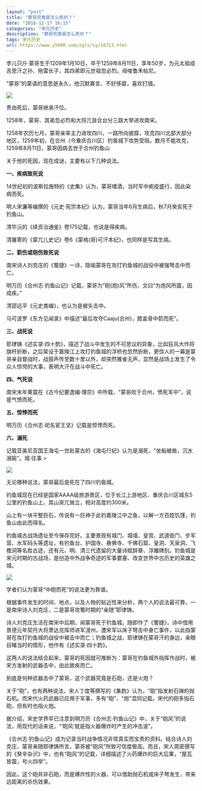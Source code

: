 ```yaml
---
layout: "post"
title: "蒙哥究竟是怎么死的？"
date: "2018-12-17 16:15"
categories: "宋元历史"
description: "蒙哥究竟是怎么死的？"
tags: 宋元历史
url: https://www.y5000.com/zgls/sy/16713.html
---
```






孛儿只斤·蒙哥生于1209年1月10日，卒于1259年8月11日，享年50岁，为元太祖成吉思汗之孙、拖雷长子，其四弟即元世祖忽必烈。母唆鲁禾帖尼。

“蒙哥”的蒙语的意思是永久，他沉默寡言、不好侈靡，喜欢打猎。

![](https://img.y5000.com/uploads/allimg/170313/105G21V0-0.jpg)

贵由死后，蒙哥继承汗位。

1258年，蒙哥、其弟忽必烈和大将兀良合台分三路大举进攻南宋。

1258年农历七月，蒙哥亲率主力进攻四川，一路所向披靡，攻克四川北部大部分地区，1259年初，在合州（今重庆合川区）钓鱼城下攻势受阻。数月不能攻克，1259年8月11日，蒙哥因病去世于合州钓鱼山

关于他的死因，现在成谜，主要有以下几种说法。

**一、疾病致死说**

14世纪初的波斯拉施特的《史集》认为，蒙哥嗜酒，当时军中痢疫盛行，因此染病而死。

明人宋濂等编撰的《元史·宪宗本纪》认为，蒙哥当年6月生病后，秋7月癸亥死于钓鱼山。

清毕沅的《续资治通鉴》卷175记载，也说是得疾病。

清屠寄的《蒙兀儿史记》卷6《蒙格(哥)可汗本纪》，也同样是写其生病。

**二、箭伤或砲伤致死说**

南宋诗人刘克庄的《蜀捷》一诗，隐喻蒙哥在攻打钓鱼城的战役中被强弩击中而亡。

明万历《合州志·钓鱼山记》记载，蒙哥为“砲(炮)风”所伤，文曰“为炮风所震，因成疾。”

清邵远平《元史类编》，也认为是被矢击中。

马可波罗《东方见闻录》中描述“最后攻夺Caaju(合州)，膝盖骨中箭而死”。

**三、战死说**

耶律铸《述实录·四十韵》，描述了战斗中发生的不可思议的异象，比如狂风大作将旗杆折断，之后架设于嘉陵江上攻打钓鱼城的浮桥也忽然折断，更惊人的一幕是蒙哥亲自督战时，战鼓声传至数十里以外，却突然雅雀无声，显然是战场上发生了令众人惊愕的大事，表明大汗在战斗中死亡。

**四、气死说**

南宋末年黄震在《古今纪要逸编·理宗》中所载，“蒙哥败于合州，愤死军中”，说是气愤而死。

**五、惊悸而死**

明万历《合州志·祀名宦王坚》记载是惊悸而死。

**六、溺死**

记载亚美尼亚国王海屯一世赴蒙古的《海屯行纪》认为是溺死，“坐船被凿，沉水溺毙”。城·往事 >

![](https://img.y5000.com/uploads/allimg/170313/8-1F313105405264.jpg)

无论哪种说法，蒙哥最后是死在了四川钓鱼城。

钓鱼城现在已经是国家AAAA级旅游景区，位于长江上游地区、重庆合川区城东5公里的钓鱼山上。其山突兀耸立，相对高度约300米。

山上有一块平整巨石，传说有一巨神于此钓嘉陵江中之鱼，以解一方百姓饥馑，钓鱼山由此而得名。

钓鱼城古战场遗址至今保存完好。主要景观有城门、城墙、皇宫、武道衙门、步军营、水军码头等遗址，有钓鱼台、护国寺、悬佛寺、千佛石窟、皇洞、天泉洞、飞檐洞等名胜古迹，还有元、明、清三代遗留的大量诗赋辞章、浮雕碑刻。钓鱼城是宋元时期的古战场，是创造中外战争奇迹的军事要塞、改变世界中古历史的英雄之城。

![](https://img.y5000.com/uploads/allimg/170313/105G24024-1.jpg)

学者们认为蒙哥“中砲而死”的说法更为靠谱。

根据事件发生的时间、地点，以及人物的贴近性来分析，两个人的说法最可靠，一是南宋诗人刘克庄，二是蒙哥攻蜀时期的“亲随”耶律铸。

诗人刘克庄生活在南宋中后期，闻蒙哥死于钓鱼城，随即作了《蜀捷》，诗中借用景德元年契丹大将萧达览挥师进军澶州，遭宋军以床子弩击中身亡事件，以此指蒙哥在攻打钓鱼城的战役中被击中而亡；钓鱼城之战，耶律铸在蒙哥汗的身边，亲眼目睹当时的情形，他作有《述实录·四十韵》。

这两人的说法结合起来，蒙哥的死因就可推断为：蒙哥在钓鱼城外指挥作战时，被宋方发射的武器击中，由此致疾而亡。

到底是何种武器击中了蒙哥，这个武器究竟是石砲，还是火炮？

关于“砲”，也有两种说法，宋人丁度等撰写的《集韵》认为，“砲”指发射石弹的抛石机。而宋代火药武器已应用于军事，多有“砲”、“炮”混同记载。宋代的砲多指石砲，但有时也指火炮。

据介绍，宋史学界早已注意到明万历《合州志·钓鱼山记》中，关于“砲风”的说法，用现代的话来说，“‘砲风’就是指火器爆炸时产生的冲击波”。

《合州志·钓鱼山记》成为记录当时战争情况非常真实而宝贵的资料。结合诗人刘克庄、蒙哥亲随耶律铸所言，蒙哥被“砲风”所致可信度极高。而且，宋人周密撰写的《癸辛杂识》中，也有“砲风”的记载，详细描述了火药爆炸的巨大后果，“屋瓦皆震，号火四举”。

因此，这个砲并非石砲，而是爆炸性的火器，可以借助抛石机或床子弩发生，带来远距离的杀伤效果。
